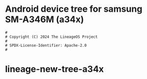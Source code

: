 # Android device tree for samsung SM-A346M (a34x)

```
#
# Copyright (C) 2024 The LineageOS Project
#
# SPDX-License-Identifier: Apache-2.0
#
```
# lineage-new-tree-a34x

